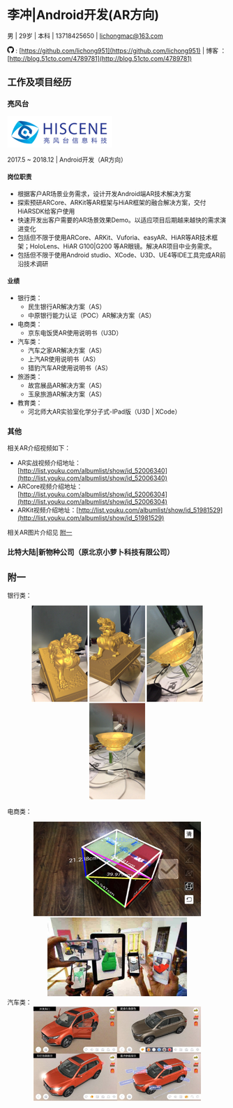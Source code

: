 # 李冲|Android开发(AR方向)
男 | 29岁 | 本科 | 13718425650 | <lichongmac@163.com> 

<img src="./pic/github.png" height="15" width="15"> : [https://github.com/lichong951](https://github.com/lichong951) | 博客 ：[http://blog.51cto.com/4789781](http://blog.51cto.com/4789781)

## 工作及项目经历
### 亮风台
<img src="./pic/logo-hiscene.jpg.png" height="72" width="240">

2017.5 ~ 2018.12 | Android开发（AR方向）
#### 岗位职责
* 根据客户AR场景业务需求，设计开发Android端AR技术解决方案
* 探索预研ARCore、ARKit等AR框架与HiAR框架的融合解决方案，交付HiARSDK给客户使用
* 快速开发出客户需要的AR场景效果Demo。以适应项目后期越来越快的需求演进变化
* 包括但不限于使用ARCore、ARKit、Vuforia、easyAR、HiAR等AR技术框架；HoloLens、HiAR G100|G200 等AR眼镜。解决AR项目中业务需求。
* 包括但不限于使用Android studio、XCode、U3D、UE4等IDE工具完成AR前沿技术调研

#### 业绩

* 银行类：
	* 民生银行AR解决方案（AS）
	* 中原银行能力认证（POC）AR解决方案（AS）
* 电商类：
	* 京东电饭煲AR使用说明书（U3D）
* 汽车类：
	* 汽车之家AR解决方案（AS）
	* 上汽AR使用说明书（AS）
	* 猎豹汽车AR使用说明书（AS）
* 旅游类：
	* 故宫展品AR解决方案（AS）
	* 玉泉旅游AR解决方案（AS）
* 教育类：
	* 河北师大AR实验室化学分子式-IPad版（U3D | XCode）
	
### 其他
相关AR介绍视频如下：

* AR实战视频介绍地址：[http://list.youku.com/albumlist/show/id_52006340](http://list.youku.com/albumlist/show/id_52006340)
* ARCore视频介绍地址：[http://list.youku.com/albumlist/show/id_52006304](http://list.youku.com/albumlist/show/id_52006304)
* ARKit视频介绍地址：[http://list.youku.com/albumlist/show/id_51981529](http://list.youku.com/albumlist/show/id_51981529)

相关AR图片介绍见 [附一](#one)

### 比特大陆|新物种公司（原北京小萝卜科技有限公司）



## <span id="one">附一</span>
银行类：
<div align="center">
<img src="./pic/bank/IMG_1498.JPG" width="128" height="220" >
<img src="./pic/bank/IMG_1496.JPG" width="128" height="220" >

<img src="./pic/bank/IMG_1500.JPG" width="128" height="220" >
<img src="./pic/bank/IMG_1499.JPG" width="128" height="220" >
</div>

电商类：
<div align="center">
<img src="./pic/arkit/ARKit-B-1.jpg" width="384" height="216" >

<img src="./pic/arkit/ARKit-B-2.JPG" width="320" height="180" >
</div>
汽车类：
<div align="center">
<img src="./pic/ARCar02.jpg" width="384" height="216" >
</div>







 